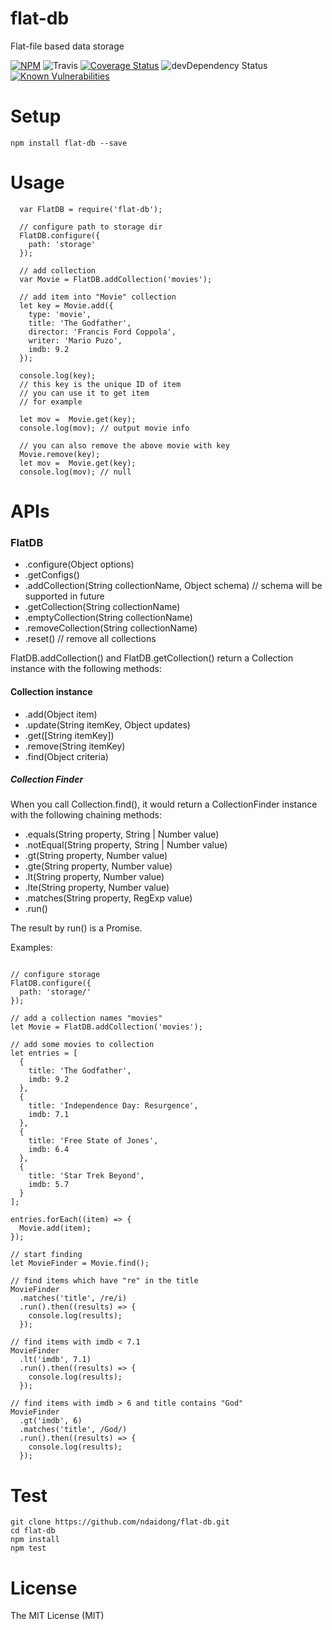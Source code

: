 # flat-db
Flat-file based data storage

[![NPM](https://badge.fury.io/js/flat-db.svg)](https://badge.fury.io/js/flat-db)
![Travis](https://travis-ci.org/ndaidong/flat-db.svg?branch=master)
[![Coverage Status](https://coveralls.io/repos/github/ndaidong/flat-db/badge.svg?branch=master&noop)](https://coveralls.io/github/ndaidong/flat-db?branch=master)
![devDependency Status](https://david-dm.org/ndaidong/flat-db.svg)
[![Known Vulnerabilities](https://snyk.io/test/npm/flat-db/badge.svg)](https://snyk.io/test/npm/flat-db)

# Setup

```
npm install flat-db --save
```

# Usage

```
  var FlatDB = require('flat-db');

  // configure path to storage dir
  FlatDB.configure({
    path: 'storage'
  });

  // add collection
  var Movie = FlatDB.addCollection('movies');

  // add item into "Movie" collection
  let key = Movie.add({
    type: 'movie',
    title: 'The Godfather',
    director: 'Francis Ford Coppola',
    writer: 'Mario Puzo',
    imdb: 9.2
  });

  console.log(key);
  // this key is the unique ID of item
  // you can use it to get item
  // for example

  let mov =  Movie.get(key);
  console.log(mov); // output movie info

  // you can also remove the above movie with key
  Movie.remove(key);
  let mov =  Movie.get(key);
  console.log(mov); // null
```

# APIs

### FlatDB
 - .configure(Object options)
 - .getConfigs()
 - .addCollection(String collectionName, Object schema) // schema will be supported in future
 - .getCollection(String collectionName)
 - .emptyCollection(String collectionName)
 - .removeCollection(String collectionName)
 - .reset() // remove all collections

FlatDB.addCollection() and FlatDB.getCollection() return a Collection instance with the following methods:

#### Collection instance
 - .add(Object item)
 - .update(String itemKey, Object updates)
 - .get([String itemKey])
 - .remove(String itemKey)
 - .find(Object criteria)


##### Collection Finder

When you call Collection.find(), it would return a CollectionFinder instance with the following chaining methods:

  - .equals(String property, String | Number value)
  - .notEqual(String property, String | Number value)
  - .gt(String property, Number value)
  - .gte(String property, Number value)
  - .lt(String property, Number value)
  - .lte(String property, Number value)
  - .matches(String property, RegExp value)
  - .run()

The result by run() is a Promise.

Examples:

```

// configure storage
FlatDB.configure({
  path: 'storage/'
});

// add a collection names "movies"
let Movie = FlatDB.addCollection('movies');

// add some movies to collection
let entries = [
  {
    title: 'The Godfather',
    imdb: 9.2
  },
  {
    title: 'Independence Day: Resurgence',
    imdb: 7.1
  },
  {
    title: 'Free State of Jones',
    imdb: 6.4
  },
  {
    title: 'Star Trek Beyond',
    imdb: 5.7
  }
];

entries.forEach((item) => {
  Movie.add(item);
});

// start finding
let MovieFinder = Movie.find();

// find items which have "re" in the title
MovieFinder
  .matches('title', /re/i)
  .run().then((results) => {
    console.log(results);
  });

// find items with imdb < 7.1
MovieFinder
  .lt('imdb', 7.1)
  .run().then((results) => {
    console.log(results);
  });

// find items with imdb > 6 and title contains "God"
MovieFinder
  .gt('imdb', 6)
  .matches('title', /God/)
  .run().then((results) => {
    console.log(results);
  });
```

# Test

```
git clone https://github.com/ndaidong/flat-db.git
cd flat-db
npm install
npm test
```

# License

The MIT License (MIT)
